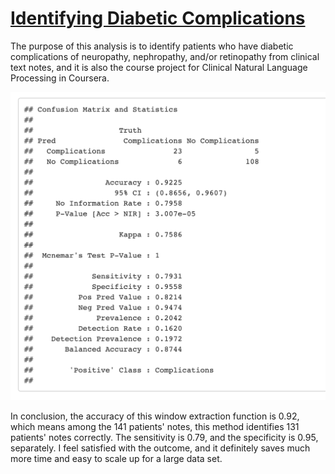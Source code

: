 # [Identifying Diabetic Complications](https://rpubs.com/hhsieh2416/694610)
The purpose of this analysis is to identify patients who have diabetic complications of neuropathy, nephropathy, and/or retinopathy from clinical text notes, and it is also the course project for Clinical Natural Language Processing in Coursera.

<img src="Confusion Matrix.png">
          
In conclusion, the accuracy of this window extraction function is 0.92, which means among the 141 patients' notes, this method identifies 131 patients' notes correctly. The sensitivity is 0.79, and the specificity is 0.95, separately. I feel satisfied with the outcome, and it definitely saves much more time and easy to scale up for a large data set.
